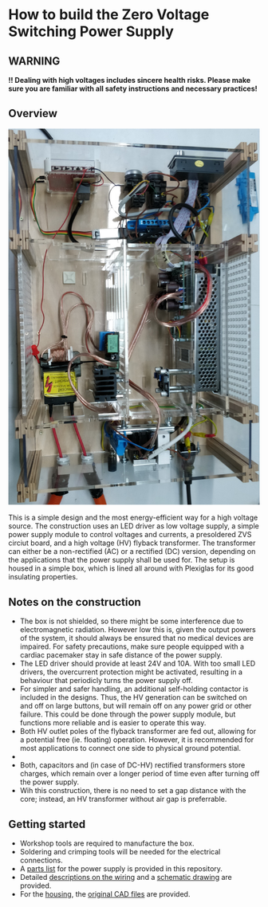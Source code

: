 # How to build the Zero Voltage Switching Power Supply

## WARNING

**!! Dealing with high voltages includes sincere health risks. Please make sure you are familiar with all safety instructions and necessary practices!**

## Overview

![Assembled power supplies](https://github.com/SebastianDahle/PlasmaSolution/blob/master/HV_power_supplies/ZVS-driver/ZVS_inside.jpg "Inside view of the ZVS power supply")

This is a simple design and the most energy-efficient way for a high voltage source. The construction uses an LED driver as low voltage supply, a simple power supply module to control voltages and currents, a presoldered ZVS circiut board, and a high voltage (HV) flyback transformer. The transformer can either be a non-rectified (AC) or a rectified (DC) version, depending on the applications that the power supply shall be used for. The setup is housed in a simple box, which is lined all around with Plexiglas for its good insulating properties.

## Notes on the construction

* The box is not shielded, so there might be some interference due to electromagnetic radiation. However low this is, given the output powers of the system, it should always be ensured that no medical devices are impaired. For safety precautions, make sure people equipped with a cardiac pacemaker stay in safe distance of the power supply.
* The LED driver should provide at least 24V and 10A. With too small LED drivers, the overcurrent protection might be activated, resulting in a behaviour that periodicly turns the power supply off.
* For simpler and safer handling, an additional self-holding contactor is included in the designs. Thus, the HV generation can be switched on and off on large buttons, but will remain off on any power grid or other failure. This could be done through the power supply module, but functions more reliable and is easier to operate this way.
* Both HV outlet poles of the flyback transformer are fed out, allowing for a potential free (ie. floating) operation. However, it is recommended for most applications to connect one side to physical ground potential. 
* 
* Both, capacitors and (in case of DC-HV) rectified transformers store charges, which remain over a longer period of time even after turning off the power supply.
* Wih this construction, there is no need to set a gap distance with the core; instead, an HV transformer without air gap is preferrable.

## Getting started

* Workshop tools are required to manufacture the box. 
* Soldering and crimping tools will be needed for the electrical connections.
* A [parts list](https://github.com/SebastianDahle/PlasmaSolution/blob/master/HV_power_supplies/ZVS-driver/parts_list.md) for the power supply is provided in this repository.
* Detailed [descriptions on the wiring](https://github.com/SebastianDahle/PlasmaSolution/blob/master/HV_power_supplies/ZVS-driver/wiring/README.md) and a [schematic drawing](https://github.com/SebastianDahle/PlasmaSolution/tree/master/HV_power_supplies/ZVS-driver/wiring) are provided.
* For the [housing](https://github.com/SebastianDahle/PlasmaSolution/blob/master/HV_power_supplies/ZVS-driver/housing/%23FT-driver%20box.PDF), the [original CAD files](https://github.com/SebastianDahle/PlasmaSolution/tree/master/HV_power_supplies/ZVS-driver/housing) are provided.
